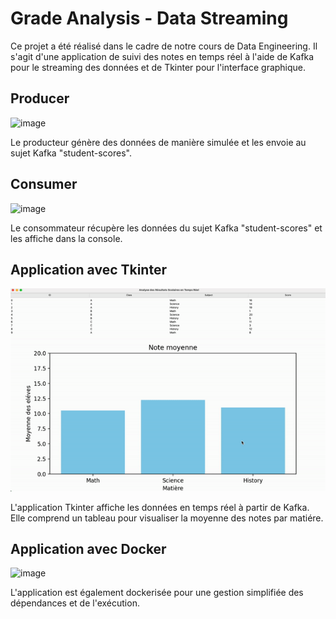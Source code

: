 # Grade Analysis - Data Streaming

Ce projet a été réalisé dans le cadre de notre cours de Data Engineering. Il s'agit d'une application de suivi des notes en temps réel à l'aide de Kafka pour le streaming des données et de Tkinter pour l'interface graphique.

## Producer

<img width="695" alt="image" src="https://github.com/Lalamax/Grade-Analysis---Data-Streaming/assets/20906460/d743414c-9e35-4e4d-84d8-1e873a47207d">

Le producteur génère des données de manière simulée et les envoie au sujet Kafka "student-scores".

## Consumer

<img width="695" alt="image" src="https://github.com/Lalamax/Grade-Analysis---Data-Streaming/assets/20906460/50b6a15a-5895-4965-87b4-792920f14a4c">

Le consommateur récupère les données du sujet Kafka "student-scores" et les affiche dans la console.

## Application avec Tkinter

![](https://github.com/Lalamax/Grade-Analysis---Data-Streaming/blob/main/APP%20test.gif)

L'application Tkinter affiche les données en temps réel à partir de Kafka. Elle comprend un tableau pour visualiser la moyenne des notes par matiére.

## Application avec Docker

<img width="1655" alt="image" src="https://github.com/Lalamax/Grade-Analysis---Data-Streaming/assets/20906460/2b4e21e8-bd0d-453b-aeca-ca372663950b">

L'application est également dockerisée pour une gestion simplifiée des dépendances et de l'exécution.






